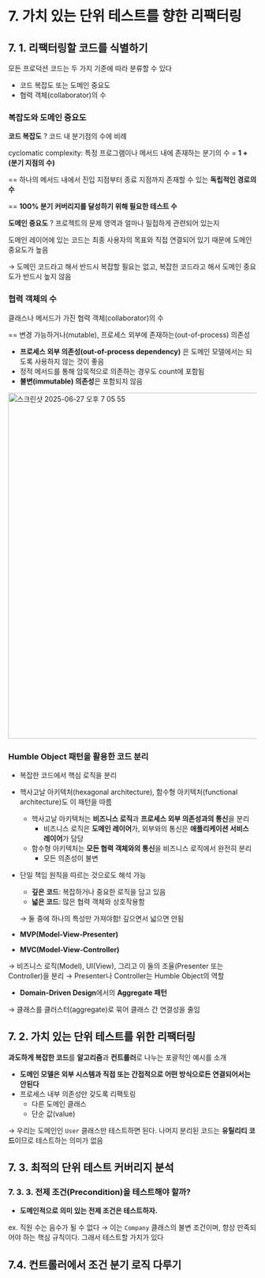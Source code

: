 # **7. 가치 있는 단위 테스트를 향한 리팩터링**

## **7. 1. 리팩터링할 코드를 식별하기**

모든 프로덕션 코드는 두 가지 기준에 따라 분류할 수 있다

- 코드 복잡도 또는 도메인 중요도
- 협력 객체(collaborator)의 수

### 복잡도와 도메인 중요도

**코드 복잡도** ? 코드 내 분기점의 수에 비례

cyclomatic complexity: 특정 프로그램이나 메서드 내에 존재하는 분기의 수 = **1 + (분기 지점의 수)**

== 하나의 메서드 내에서 진입 지점부터 종료 지점까지 존재할 수 있는 **독립적인 경로의 수**

== **100% 분기 커버리지를 달성하기 위해 필요한 테스트 수**

**도메인 중요도** ? 프로젝트의 문제 영역과 얼마나 밀접하게 관련되어 있는지

도메인 레이어에 있는 코드는 최종 사용자의 목표와 직접 연결되어 있기 때문에 도메인 중요도가 높음

→ 도메인 코드라고 해서 반드시 복잡할 필요는 없고, 복잡한 코드라고 해서 도메인 중요도가 반드시 높지 않음

### 협력 객체의 수

클래스나 메서드가 가진 협력 객체(collaborator)의 수

== 변경 가능하거나(mutable), 프로세스 외부에 존재하는(out-of-process) 의존성

- **프로세스 외부 의존성(out-of-process dependency)** 은 도메인 모델에서는 되도록 사용하지 않는 것이 좋음
- 정적 메서드를 통해 암묵적으로 의존하는 경우도 count에 포함됨
- **불변(immutable) 의존성**은 포함되지 않음

<img width="700" alt="스크린샷 2025-06-27 오후 7 05 55" src="https://github.com/user-attachments/assets/66d6cd08-dec0-4af8-8ee2-d9676abc38e7" />


### **Humble Object 패턴을 활용한 코드 분리**

- 복잡한 코드에서 핵심 로직을 분리
- 헥사고날 아키텍처(hexagonal architecture), 함수형 아키텍처(functional architecture)도 이 패턴을 따름
    - 헥사고날 아키텍처는 **비즈니스 로직**과 **프로세스 외부 의존성과의 통신**을 분리
        - 비즈니스 로직은 **도메인 레이어**가, 외부와의 통신은 **애플리케이션 서비스 레이어**가 담당
    - 함수형 아키텍처는 **모든 협력 객체와의 통신**을 비즈니스 로직에서 완전히 분리
        - 모든 의존성이 불변
- 단일 책임 원칙을 따르는 것으로도 해석 가능
    - **깊은 코드**: 복잡하거나 중요한 로직을 담고 있음
    - **넓은 코드**: 많은 협력 객체와 상호작용함
    
    → 둘 중에 하나의 특성만 가져야함! 깊으면서 넓으면 안됨
    
- **MVP(Model-View-Presenter)**
- **MVC(Model-View-Controller)**

→ 비즈니스 로직(Model), UI(View), 그리고 이 둘의 조율(Presenter 또는 Controller)을 분리 → Presenter나 Controller는 Humble Object의 역할

- **Domain-Driven Design**에서의 **Aggregate 패턴**

→ 클래스를 클러스터(aggregate)로 묶어 클래스 간 연결성을 줄임

## **7. 2. 가치 있는 단위 테스트를 위한 리팩터링**

**과도하게 복잡한 코드**를 **알고리즘**과 **컨트롤러**로 나누는 포괄적인 예시를 소개

- **도메인 모델은 외부 시스템과 직접 또는 간접적으로 어떤 방식으로든 연결되어서는 안된다**
- 프로세스 내부 의존성만 갖도록 리팩토링
    - 다른 도메인 클래스
    - 단순 값(value)

→ 우리는 도메인인 `User` 클래스만 테스트하면 된다. 나머지 분리된 코드는 **유틸리티 코드**이므로 테스트하는 의미가 없음

## 7. 3. **최적의 단위 테스트 커버리지 분석**

### **7. 3. 3. 전제 조건(Precondition)을 테스트해야 할까?**

- **도메인적으로 의미 있는 전제 조건은 테스트하자.**

ex. 직원 수는 음수가 될 수 없다 → 이는 `Company` 클래스의 불변 조건이며, 항상 만족되어야 하는 핵심 규칙이다. 그래서 테스트할 가치가 있다

## **7.4. 컨트롤러에서 조건 분기 로직 다루기**
